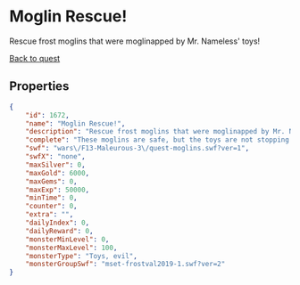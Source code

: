 # Moglin Rescue!

Rescue frost moglins that were moglinapped by Mr. Nameless' toys!

[Back to quest](../quests.md)

## Properties

```json
{
    "id": 1672,
    "name": "Moglin Rescue!",
    "description": "Rescue frost moglins that were moglinapped by Mr. Nameless' toys!",
    "complete": "These moglins are safe, but the toys are not stopping from moglinapping!",
    "swf": "wars\/F13-Maleurous-3\/quest-moglins.swf?ver=1",
    "swfX": "none",
    "maxSilver": 0,
    "maxGold": 6000,
    "maxGems": 0,
    "maxExp": 50000,
    "minTime": 0,
    "counter": 0,
    "extra": "",
    "dailyIndex": 0,
    "dailyReward": 0,
    "monsterMinLevel": 0,
    "monsterMaxLevel": 100,
    "monsterType": "Toys, evil",
    "monsterGroupSwf": "mset-frostval2019-1.swf?ver=2"
}
```

